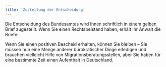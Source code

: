 ```yaml
---
title: 'Zustellung der Entscheidung'
---
```

Die Entscheidung des Bundesamtes wird Ihnen schriftlich in einem gelben Brief zugestellt. Wenn Sie einen Rechtsbeistand haben, erhält Ihr Anwalt die Briefe.

Wenn Sie einen positiven Bescheid erhalten, können Sie bleiben – Sie müssen nun eine Menge anderer bürokratischer Dinge erledigen und brauchen vielleicht Hilfe von Migrationsberatungsstellen, aber Sie haben für eine bestimmte Zeit einen Aufenthalt in Deutschland.
